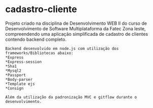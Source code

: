 # cadastro-cliente
Projeto criado na disciplina de Desenvolvimento WEB II do curso de Desenvolvimento de Software Multiplataforma da Fatec Zona leste, compreendendo uma aplicação simplificada de cadastro de clientes contendo backend completo.

    Backend desenvolvido em node.js com utilização dos frameworks/Bibliotecas abaixo:
    *Express
    *Express-session
    *Sha1
    *Mysql2
    *Passport
    *Body-parser
    *Template ejs
    *Consign

    Além da utilização da padronização MVC e gitflow durante o desenvolvimento.
